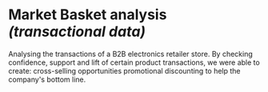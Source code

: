 # Market Basket analysis _(transactional data)_

Analysing the transactions of a B2B electronics retailer store. By checking confidence, support and lift of certain product transactions, we were able to create: 
cross-selling opportunities 
promotional discounting to help the company's bottom line.
